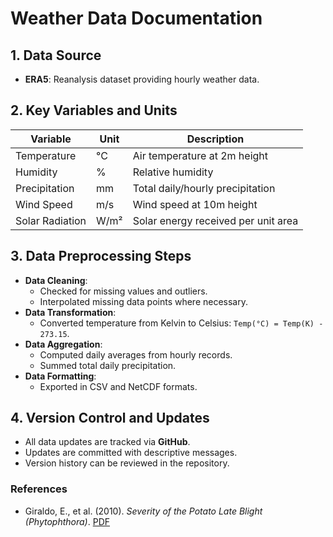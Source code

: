 # Weather Data Documentation

## 1. Data Source
- **ERA5**: Reanalysis dataset providing hourly weather data.

## 2. Key Variables and Units
| Variable          | Unit         | Description |
|------------------|-------------|-------------|
| Temperature      | °C           | Air temperature at 2m height |
| Humidity        | %            | Relative humidity |
| Precipitation   | mm           | Total daily/hourly precipitation |
| Wind Speed      | m/s          | Wind speed at 10m height |
| Solar Radiation | W/m²         | Solar energy received per unit area |

## 3. Data Preprocessing Steps
- **Data Cleaning**:
  - Checked for missing values and outliers.
  - Interpolated missing data points where necessary.
- **Data Transformation**:
  - Converted temperature from Kelvin to Celsius: `Temp(°C) = Temp(K) - 273.15`.
- **Data Aggregation**:
  - Computed daily averages from hourly records.
  - Summed total daily precipitation.
- **Data Formatting**:
  - Exported in CSV and NetCDF formats.

## 4. Version Control and Updates
- All data updates are tracked via **GitHub**.
- Updates are committed with descriptive messages.
- Version history can be reviewed in the repository.

### References
- Giraldo, E., et al. (2010). *Severity of the Potato Late Blight (Phytophthora)*. [PDF](./docs/Giraldoetal-2010-SeverityofthePotatoLateBlight.pdf)



